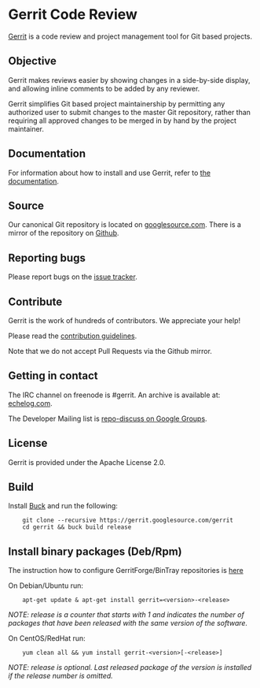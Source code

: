 # Gerrit Code Review

[Gerrit](https://www.gerritcodereview.com) is a code review and project
management tool for Git based projects.

## Objective

Gerrit makes reviews easier by showing changes in a side-by-side display,
and allowing inline comments to be added by any reviewer.

Gerrit simplifies Git based project maintainership by permitting any
authorized user to submit changes to the master Git repository, rather
than requiring all approved changes to be merged in by hand by the project
maintainer.

## Documentation

For information about how to install and use Gerrit, refer to
[the documentation](https://gerrit-review.googlesource.com/Documentation/index.html).

## Source

Our canonical Git repository is located on [googlesource.com](https://gerrit.googlesource.com/gerrit).
There is a mirror of the repository on [Github](https://github.com/gerrit-review/gerrit).

## Reporting bugs

Please report bugs on the [issue tracker](https://bugs.chromium.org/p/gerrit/issues/list).

## Contribute

Gerrit is the work of hundreds of contributors. We appreciate your help!

Please read the [contribution guidelines](https://gerrit.googlesource.com/gerrit/+/master/SUBMITTING_PATCHES).

Note that we do not accept Pull Requests via the Github mirror.

## Getting in contact

The IRC channel on freenode is #gerrit. An archive is available at:
[echelog.com](http://echelog.com/logs/browse/gerrit).

The Developer Mailing list is [repo-discuss on Google Groups](https://groups.google.com/forum/#!forum/repo-discuss).

## License

Gerrit is provided under the Apache License 2.0.

## Build

Install [Buck](http://facebook.github.io/buck/setup/install.html) and run the following:

        git clone --recursive https://gerrit.googlesource.com/gerrit
        cd gerrit && buck build release

## Install binary packages (Deb/Rpm)

The instruction how to configure GerritForge/BinTray repositories is
[here](http://gitenterprise.me/2015/02/27/gerrit-2-10-rpm-and-debian-packages-available)

On Debian/Ubuntu run:

        apt-get update & apt-get install gerrit=<version>-<release>

_NOTE: release is a counter that starts with 1 and indicates the number of packages that have
been released with the same version of the software._

On CentOS/RedHat run:

        yum clean all && yum install gerrit-<version>[-<release>]

_NOTE: release is optional. Last released package of the version is installed if the release
number is omitted._

